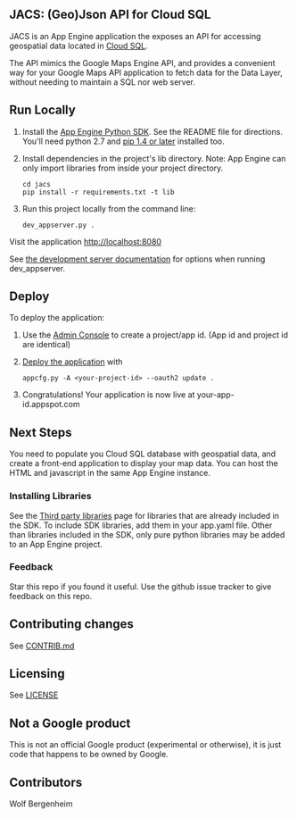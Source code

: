 ## JACS: (Geo)Json API for Cloud SQL

JACS is an App Engine application the exposes an API for accessing geospatial
data located in [Cloud SQL](https://cloud.google.com/sql/docs).

The API mimics the Google Maps Engine API, and provides a convenient way 
for your Google Maps API application to fetch data for the Data Layer, without
needing to maintain a SQL nor web server.

## Run Locally
1. Install the [App Engine Python SDK](https://developers.google.com/appengine/downloads).
See the README file for directions. You'll need python 2.7 and [pip 1.4 or later](http://www.pip-installer.org/en/latest/installing.html) installed too.

2. Install dependencies in the project's lib directory.
   Note: App Engine can only import libraries from inside your project directory.

   ```
   cd jacs
   pip install -r requirements.txt -t lib
   ```
3. Run this project locally from the command line:

   ```
   dev_appserver.py .
   ```

Visit the application [http://localhost:8080](http://localhost:8080)

See [the development server documentation](https://developers.google.com/appengine/docs/python/tools/devserver)
for options when running dev_appserver.

## Deploy
To deploy the application:

1. Use the [Admin Console](https://appengine.google.com) to create a
   project/app id. (App id and project id are identical)
1. [Deploy the
   application](https://developers.google.com/appengine/docs/python/tools/uploadinganapp) with

   ```
   appcfg.py -A <your-project-id> --oauth2 update .
   ```
1. Congratulations!  Your application is now live at your-app-id.appspot.com

## Next Steps
You need to populate you Cloud SQL database with geospatial data, and create a
front-end application to display your map data. You can host the HTML and javascript in the same App Engine instance.

### Installing Libraries
See the [Third party
libraries](https://developers.google.com/appengine/docs/python/tools/libraries27)
page for libraries that are already included in the SDK.  To include SDK
libraries, add them in your app.yaml file. Other than libraries included in
the SDK, only pure python libraries may be added to an App Engine project.

### Feedback
Star this repo if you found it useful. Use the github issue tracker to give
feedback on this repo.

## Contributing changes
See [CONTRIB.md](CONTRIB.md)

## Licensing
See [LICENSE](LICENSE)

## Not a Google product
This is not an official Google product (experimental or otherwise), it is
just code that happens to be owned by Google.

## Contributors
Wolf Bergenheim
